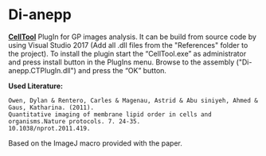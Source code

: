 # Di-anepp
[**CellTool**](https://dnarepair.bas.bg/software/CellTool/) PlugIn for GP images analysis. It can be build from source code by using Visual Studio 2017 (Add all .dll files from the "References" folder to the project). To install the plugin start the “CellTool.exe” as administrator and press install button in the PlugIns menu. Browse to the assembly ("Di-anepp.CTPlugIn.dll") and press the “OK” button.

**Used Literature:**
```
Owen, Dylan & Rentero, Carles & Magenau, Astrid & Abu siniyeh, Ahmed & Gaus, Katharina. (2011). 
Quantitative imaging of membrane lipid order in cells and organisms.Nature protocols. 7. 24-35.
10.1038/nprot.2011.419.
```
Based on the ImageJ macro provided with the paper. 

